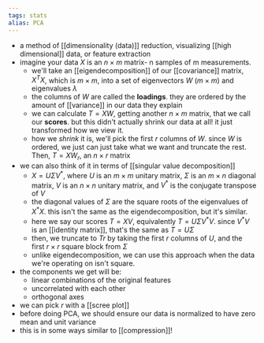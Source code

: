 ```yaml
---
tags: stats
alias: PCA
---
```


- a method of [[dimensionality (data)]] reduction, visualizing [[high dimensional]] data, or feature extraction
- imagine your data $X$ is an $n \times m$ matrix- n samples of m measurements.
	- we'll take an [[eigendecomposition]] of our [[covariance]] matrix, $X^TX$, which is $m \times m$, into a set of eigenvectors $W$ ($m \times m$) and eigenvalues $\lambda$
	- the columns of $W$ are called the **loadings**. they are ordered by the amount of [[variance]] in our data they explain
	- we can calculate $T = XW$, getting another $n \times m$ matrix, that we call our **scores**. but this didn't actually shrink our data at all! it just transformed how we view it.
	- how we *shrink* it is, we'll pick the first $r$ columns of $W$. since $W$ is ordered, we just can just take what we want and truncate the rest. Then, $T = XW_r$, an $n \times r$ matrix
- we can also think of it in terms of [[singular value decomposition]]
	- $X = U \Sigma V^*$, where $U$ is an $m \times m$ unitary matrix, $\Sigma$ is an $m \times n$ diagonal matrix, $V$ is an $n \times n$ unitary matrix, and $V^*$ is the  conjugate transpose of $V$
	- the diagonal values of $\Sigma$ are the square roots of the eigenvalues of $X^*X$. this isn't the same as the eigendecomposition, but it's similar.
	- here we say our scores $T = XV$, equivalently $T = U \Sigma V^*V$. since $V^*V$ is an [[identity matrix]], that's the same as $T = U \Sigma$
	- then, we truncate to $Tr$ by taking the first $r$ columns of $U$, and the first $r \times r$ square block from $\Sigma$
	- unlike eigendecomposition, we can use this approach when the data we're operating on isn't square.
- the components we get will be:
	- linear combinations of the original features
	- uncorrelated with each other
	- orthogonal axes
- we can pick $r$ with a [[scree plot]]
- before doing PCA, we should ensure our data is normalized to have zero mean and unit variance
- this is in some ways similar to [[compression]]!